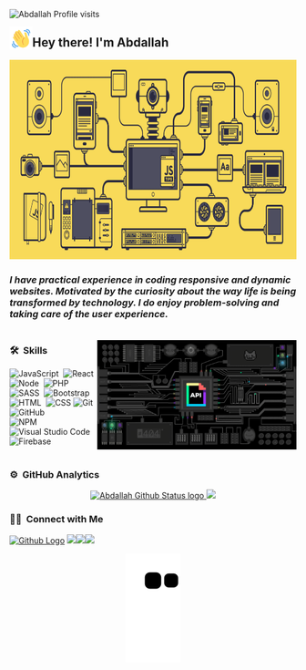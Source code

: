 <p align="left"> <img src="https://komarev.com/ghpvc/?username=AbdallahMarei&style=plastic&label=Profile+visits&color=red"alt="Abdallah Profile visits" /> </p>
<p align="center">
<img alt="Night Coding" src="./assets/wave-hello.gif" width='40' align="left" />
<h2>Hey there! I'm Abdallah</h2>
<img height="350px" width="1000px" src="./assets/js.gif">

### **_I have practical experience in coding responsive and dynamic websites. Motivated by the curiosity about the way life is being transformed by technology. I do enjoy problem-solving and taking care of the user experience._**</br></br>


<img alt="Night Coding" width="350px" src="./assets/api-c99e353f761d318322c853c03ebcf21b.gif" align="right" />

### 🛠 &nbsp;Skills

![JavaScript](https://img.shields.io/badge/-JavaScript-05122A?style=flat&logo=javascript)&nbsp;
![React](https://img.shields.io/badge/-React.js-05122A?style=flat&logo=react)&nbsp;
![Node](https://img.shields.io/badge/-Node.js-05122A?style=flat&logo=node.js)&nbsp;
![PHP](https://img.shields.io/badge/-PHP-05122A?style=flat&logo=php)&nbsp;
![SASS](https://img.shields.io/badge/-SASS-05122A?style=flat&logo=sass)&nbsp;
![Bootstrap](https://img.shields.io/badge/-Bootstrap-05122A?style=flat&logo=bootstrap&logoColor=563D7C)&nbsp;\
![HTML](https://img.shields.io/badge/-HTML-05122A?style=flat&logo=HTML5)&nbsp;
![CSS](https://img.shields.io/badge/-CSS-05122A?style=flat&logo=CSS3&logoColor=1572B6)
![Git](https://img.shields.io/badge/-Git-05122A?style=flat&logo=git)&nbsp;
![GitHub](https://img.shields.io/badge/-GitHub-05122A?style=flat&logo=github)&nbsp;\
![NPM](https://img.shields.io/badge/-NPM-05122A?style=flat&logo=npm)&nbsp;
![Visual Studio Code](https://img.shields.io/badge/-Visual%20Studio%20Code-05122A?style=flat&logo=visual-studio-code&logoColor=007ACC)
![Firebase](https://img.shields.io/badge/-Firebase-05122A?style=flat&logo=firebase)&nbsp;<br><br>


### ⚙️ &nbsp;GitHub Analytics

<p align="center">

<a href="https://github.com/AbdallahMarei">
<img height="165em" src="https://github-readme-stats.vercel.app/api?username=AbdallahMarei&include_all_commits=true&show_icons=true&count_private=true&theme=algolia" alt="Abdallah Github Status logo" />
<img height="165em" src="https://github-readme-stats-eight-theta.vercel.app/api/top-langs/?username=AbdallahMarei&layout=compact&langs_count=8&theme=algolia" />
</a>
</p>

### 🤝🏻 &nbsp;Connect with Me

<p align="center">

<a href="https://github.com/AbdallahMarei"> <img src="https://img.shields.io/github/followers/AbdallahMarei?style=social" alt="Github Logo"></a>
<a href="mailto:abdullahmari@gmail.com"><img src="https://img.shields.io/badge/-abdullahmari@gmail.com-D14836?style=flat&logo=Gmail&logoColor=white" /></a><a href="https://www.linkedin.com/in/azmitammam/"><img src="https://img.shields.io/badge/-Azmi%20Tammam-0077B5?style=flat&logo=Linkedin&logoColor=white" /></a><a href="https://dev.to/azmitammam"><img src="https://img.shields.io/badge/-AzmiTammam-0A0A0A?style=flat&logo=dev.to&logoColor=white" /></a>

</p>
</a>
<div align="center"> <img src="https://raw.githubusercontent.com/muhiqsimui/muhiqsimui/output/github-contribution-grid-snake.svg" /></div>
